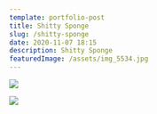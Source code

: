 ```yaml
---
template: portfolio-post
title: Shitty Sponge
slug: /shitty-sponge
date: 2020-11-07 18:15
description: Shitty Sponge
featuredImage: /assets/img_5534.jpg
---
```

![](/assets/img_5454.jpg)

![](/assets/img_5467.jpg)